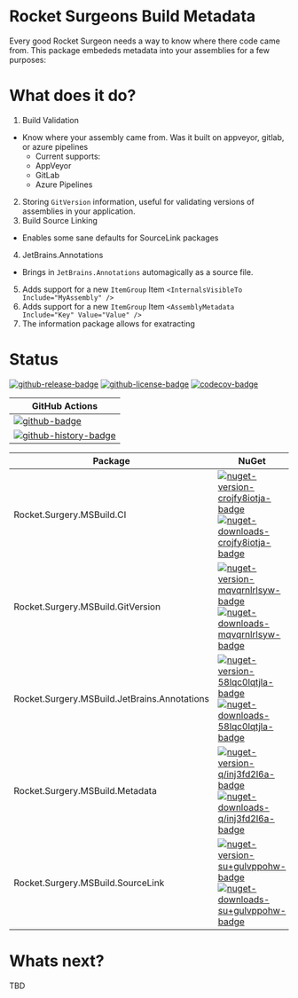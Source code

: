 # Rocket Surgeons Build Metadata

Every good Rocket Surgeon needs a way to know where there code came from. This package embededs metadata into your assemblies for a few purposes:

# What does it do?

1. Build Validation

-   Know where your assembly came from. Was it built on appveyor, gitlab, or azure pipelines
    -   Current supports:
    -   AppVeyor
    -   GitLab
    -   Azure Pipelines

2. Storing `GitVersion` information, useful for validating versions of assemblies in your application.
3. Build Source Linking

-   Enables some sane defaults for SourceLink packages

4. JetBrains.Annotations

-   Brings in `JetBrains.Annotations` automagically as a source file.

5. Adds support for a new `ItemGroup` Item `<InternalsVisibleTo Include="MyAssembly" />`
6. Adds support for a new `ItemGroup` Item `<AssemblyMetadata Include="Key" Value="Value" />`
7. The information package allows for exatracting

# Status

<!-- badges -->
[![github-release-badge]][github-release]
[![github-license-badge]][github-license]
[![codecov-badge]][codecov]
<!-- badges -->

<!-- history badges -->
| GitHub Actions |
| -------------- |
| [![github-badge]][github] |
| [![github-history-badge]][github] |
<!-- history badges -->

<!-- nuget packages -->
| Package | NuGet |
| ------- | ----- |
| Rocket.Surgery.MSBuild.CI | [![nuget-version-crojfy8iotja-badge]![nuget-downloads-crojfy8iotja-badge]][nuget-crojfy8iotja] |
| Rocket.Surgery.MSBuild.GitVersion | [![nuget-version-mqvqrnlrlsyw-badge]![nuget-downloads-mqvqrnlrlsyw-badge]][nuget-mqvqrnlrlsyw] |
| Rocket.Surgery.MSBuild.JetBrains.Annotations | [![nuget-version-58lqc0lqtjla-badge]![nuget-downloads-58lqc0lqtjla-badge]][nuget-58lqc0lqtjla] |
| Rocket.Surgery.MSBuild.Metadata | [![nuget-version-q/inj3fd2l6a-badge]![nuget-downloads-q/inj3fd2l6a-badge]][nuget-q/inj3fd2l6a] |
| Rocket.Surgery.MSBuild.SourceLink | [![nuget-version-su+gulvppohw-badge]![nuget-downloads-su+gulvppohw-badge]][nuget-su+gulvppohw] |
<!-- nuget packages -->

# Whats next?

TBD

<!-- generated references -->
[github-release]: https://github.com/RocketSurgeonsGuild/MSBuild.Targets/releases/latest
[github-release-badge]: https://img.shields.io/github/release/RocketSurgeonsGuild/MSBuild.Targets.svg?logo=github&style=flat "Latest Release"
[github-license]: https://github.com/RocketSurgeonsGuild/MSBuild.Targets/blob/master/LICENSE
[github-license-badge]: https://img.shields.io/github/license/RocketSurgeonsGuild/MSBuild.Targets.svg?style=flat "License"
[codecov]: https://codecov.io/gh/RocketSurgeonsGuild/MSBuild.Targets
[codecov-badge]: https://img.shields.io/codecov/c/github/RocketSurgeonsGuild/MSBuild.Targets.svg?color=E03997&label=codecov&logo=codecov&logoColor=E03997&style=flat "Code Coverage"
[github]: https://github.com/RocketSurgeonsGuild/MSBuild.Targets/actions?query=workflow%3Aci
[github-badge]: https://img.shields.io/github/workflow/status/RocketSurgeonsGuild/MSBuild.Targets/ci.svg?label=github&logo=github&color=b845fc&logoColor=b845fc&style=flat "GitHub Actions Status"
[github-history-badge]: https://buildstats.info/github/chart/RocketSurgeonsGuild/MSBuild.Targets?includeBuildsFromPullRequest=false "GitHub Actions History"
[nuget-crojfy8iotja]: https://www.nuget.org/packages/Rocket.Surgery.MSBuild.CI/
[nuget-version-crojfy8iotja-badge]: https://img.shields.io/nuget/v/Rocket.Surgery.MSBuild.CI.svg?color=004880&logo=nuget&style=flat-square "NuGet Version"
[nuget-downloads-crojfy8iotja-badge]: https://img.shields.io/nuget/dt/Rocket.Surgery.MSBuild.CI.svg?color=004880&logo=nuget&style=flat-square "NuGet Downloads"
[nuget-mqvqrnlrlsyw]: https://www.nuget.org/packages/Rocket.Surgery.MSBuild.GitVersion/
[nuget-version-mqvqrnlrlsyw-badge]: https://img.shields.io/nuget/v/Rocket.Surgery.MSBuild.GitVersion.svg?color=004880&logo=nuget&style=flat-square "NuGet Version"
[nuget-downloads-mqvqrnlrlsyw-badge]: https://img.shields.io/nuget/dt/Rocket.Surgery.MSBuild.GitVersion.svg?color=004880&logo=nuget&style=flat-square "NuGet Downloads"
[nuget-58lqc0lqtjla]: https://www.nuget.org/packages/Rocket.Surgery.MSBuild.JetBrains.Annotations/
[nuget-version-58lqc0lqtjla-badge]: https://img.shields.io/nuget/v/Rocket.Surgery.MSBuild.JetBrains.Annotations.svg?color=004880&logo=nuget&style=flat-square "NuGet Version"
[nuget-downloads-58lqc0lqtjla-badge]: https://img.shields.io/nuget/dt/Rocket.Surgery.MSBuild.JetBrains.Annotations.svg?color=004880&logo=nuget&style=flat-square "NuGet Downloads"
[nuget-q/inj3fd2l6a]: https://www.nuget.org/packages/Rocket.Surgery.MSBuild.Metadata/
[nuget-version-q/inj3fd2l6a-badge]: https://img.shields.io/nuget/v/Rocket.Surgery.MSBuild.Metadata.svg?color=004880&logo=nuget&style=flat-square "NuGet Version"
[nuget-downloads-q/inj3fd2l6a-badge]: https://img.shields.io/nuget/dt/Rocket.Surgery.MSBuild.Metadata.svg?color=004880&logo=nuget&style=flat-square "NuGet Downloads"
[nuget-su+gulvppohw]: https://www.nuget.org/packages/Rocket.Surgery.MSBuild.SourceLink/
[nuget-version-su+gulvppohw-badge]: https://img.shields.io/nuget/v/Rocket.Surgery.MSBuild.SourceLink.svg?color=004880&logo=nuget&style=flat-square "NuGet Version"
[nuget-downloads-su+gulvppohw-badge]: https://img.shields.io/nuget/dt/Rocket.Surgery.MSBuild.SourceLink.svg?color=004880&logo=nuget&style=flat-square "NuGet Downloads"
<!-- generated references -->

<!-- nuke-data
github:
  owner: RocketSurgeonsGuild
  repository: MSBuild.Targets
-->
